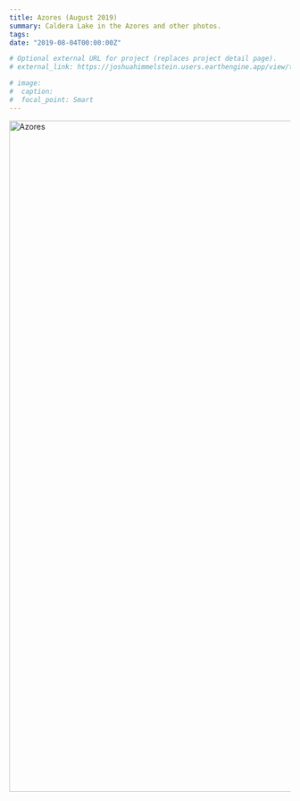 ```yaml
---
title: Azores (August 2019)
summary: Caldera Lake in the Azores and other photos.
tags:
date: "2019-08-04T00:00:00Z"

# Optional external URL for project (replaces project detail page).
# external_link: https://joshuahimmelstein.users.earthengine.app/view/the-island

# image: 
#  caption:
#  focal_point: Smart
---
```


<a data-flickr-embed="true" href="https://www.flickr.com/photos/191566562@N05/albums/72157717648430968" title="Azores"><img src="https://live.staticflickr.com/65535/50784126227_5dec74e1b7_h.jpg" width="1600" height="1200" alt="Azores"></a><script async src="//embedr.flickr.com/assets/client-code.js" charset="utf-8"></script>
